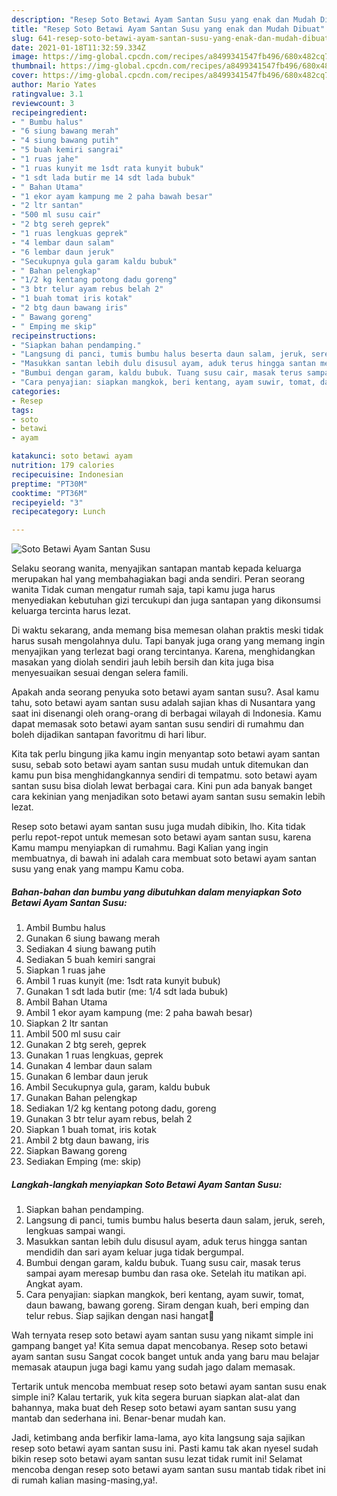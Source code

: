 ```yaml
---
description: "Resep Soto Betawi Ayam Santan Susu yang enak dan Mudah Dibuat"
title: "Resep Soto Betawi Ayam Santan Susu yang enak dan Mudah Dibuat"
slug: 641-resep-soto-betawi-ayam-santan-susu-yang-enak-dan-mudah-dibuat
date: 2021-01-18T11:32:59.334Z
image: https://img-global.cpcdn.com/recipes/a8499341547fb496/680x482cq70/soto-betawi-ayam-santan-susu-foto-resep-utama.jpg
thumbnail: https://img-global.cpcdn.com/recipes/a8499341547fb496/680x482cq70/soto-betawi-ayam-santan-susu-foto-resep-utama.jpg
cover: https://img-global.cpcdn.com/recipes/a8499341547fb496/680x482cq70/soto-betawi-ayam-santan-susu-foto-resep-utama.jpg
author: Mario Yates
ratingvalue: 3.1
reviewcount: 3
recipeingredient:
- " Bumbu halus"
- "6 siung bawang merah"
- "4 siung bawang putih"
- "5 buah kemiri sangrai"
- "1 ruas jahe"
- "1 ruas kunyit me 1sdt rata kunyit bubuk"
- "1 sdt lada butir me 14 sdt lada bubuk"
- " Bahan Utama"
- "1 ekor ayam kampung me 2 paha bawah besar"
- "2 ltr santan"
- "500 ml susu cair"
- "2 btg sereh geprek"
- "1 ruas lengkuas geprek"
- "4 lembar daun salam"
- "6 lembar daun jeruk"
- "Secukupnya gula garam kaldu bubuk"
- " Bahan pelengkap"
- "1/2 kg kentang potong dadu goreng"
- "3 btr telur ayam rebus belah 2"
- "1 buah tomat iris kotak"
- "2 btg daun bawang iris"
- " Bawang goreng"
- " Emping me skip"
recipeinstructions:
- "Siapkan bahan pendamping."
- "Langsung di panci, tumis bumbu halus beserta daun salam, jeruk, sereh, lengkuas sampai wangi."
- "Masukkan santan lebih dulu disusul ayam, aduk terus hingga santan mendidih dan sari ayam keluar juga tidak bergumpal."
- "Bumbui dengan garam, kaldu bubuk. Tuang susu cair, masak terus sampai ayam meresap bumbu dan rasa oke. Setelah itu matikan api. Angkat ayam."
- "Cara penyajian: siapkan mangkok, beri kentang, ayam suwir, tomat, daun bawang, bawang goreng. Siram dengan kuah, beri emping dan telur rebus. Siap sajikan dengan nasi hangat🥰"
categories:
- Resep
tags:
- soto
- betawi
- ayam

katakunci: soto betawi ayam 
nutrition: 179 calories
recipecuisine: Indonesian
preptime: "PT30M"
cooktime: "PT36M"
recipeyield: "3"
recipecategory: Lunch

---
```



![Soto Betawi Ayam Santan Susu](https://img-global.cpcdn.com/recipes/a8499341547fb496/680x482cq70/soto-betawi-ayam-santan-susu-foto-resep-utama.jpg)

Selaku seorang wanita, menyajikan santapan mantab kepada keluarga merupakan hal yang membahagiakan bagi anda sendiri. Peran seorang  wanita Tidak cuman mengatur rumah saja, tapi kamu juga harus menyediakan kebutuhan gizi tercukupi dan juga santapan yang dikonsumsi keluarga tercinta harus lezat.

Di waktu  sekarang, anda memang bisa memesan olahan praktis meski tidak harus susah mengolahnya dulu. Tapi banyak juga orang yang memang ingin menyajikan yang terlezat bagi orang tercintanya. Karena, menghidangkan masakan yang diolah sendiri jauh lebih bersih dan kita juga bisa menyesuaikan sesuai dengan selera famili. 



Apakah anda seorang penyuka soto betawi ayam santan susu?. Asal kamu tahu, soto betawi ayam santan susu adalah sajian khas di Nusantara yang saat ini disenangi oleh orang-orang di berbagai wilayah di Indonesia. Kamu dapat memasak soto betawi ayam santan susu sendiri di rumahmu dan boleh dijadikan santapan favoritmu di hari libur.

Kita tak perlu bingung jika kamu ingin menyantap soto betawi ayam santan susu, sebab soto betawi ayam santan susu mudah untuk ditemukan dan kamu pun bisa menghidangkannya sendiri di tempatmu. soto betawi ayam santan susu bisa diolah lewat berbagai cara. Kini pun ada banyak banget cara kekinian yang menjadikan soto betawi ayam santan susu semakin lebih lezat.

Resep soto betawi ayam santan susu juga mudah dibikin, lho. Kita tidak perlu repot-repot untuk memesan soto betawi ayam santan susu, karena Kamu mampu menyiapkan di rumahmu. Bagi Kalian yang ingin membuatnya, di bawah ini adalah cara membuat soto betawi ayam santan susu yang enak yang mampu Kamu coba.

<!--inarticleads1-->

##### Bahan-bahan dan bumbu yang dibutuhkan dalam menyiapkan Soto Betawi Ayam Santan Susu:

1. Ambil  Bumbu halus
1. Gunakan 6 siung bawang merah
1. Sediakan 4 siung bawang putih
1. Sediakan 5 buah kemiri sangrai
1. Siapkan 1 ruas jahe
1. Ambil 1 ruas kunyit (me: 1sdt rata kunyit bubuk)
1. Gunakan 1 sdt lada butir (me: 1/4 sdt lada bubuk)
1. Ambil  Bahan Utama
1. Ambil 1 ekor ayam kampung (me: 2 paha bawah besar)
1. Siapkan 2 ltr santan
1. Ambil 500 ml susu cair
1. Gunakan 2 btg sereh, geprek
1. Gunakan 1 ruas lengkuas, geprek
1. Gunakan 4 lembar daun salam
1. Gunakan 6 lembar daun jeruk
1. Ambil Secukupnya gula, garam, kaldu bubuk
1. Gunakan  Bahan pelengkap
1. Sediakan 1/2 kg kentang potong dadu, goreng
1. Gunakan 3 btr telur ayam rebus, belah 2
1. Siapkan 1 buah tomat, iris kotak
1. Ambil 2 btg daun bawang, iris
1. Siapkan  Bawang goreng
1. Sediakan  Emping (me: skip)




<!--inarticleads2-->

##### Langkah-langkah menyiapkan Soto Betawi Ayam Santan Susu:

1. Siapkan bahan pendamping.
1. Langsung di panci, tumis bumbu halus beserta daun salam, jeruk, sereh, lengkuas sampai wangi.
1. Masukkan santan lebih dulu disusul ayam, aduk terus hingga santan mendidih dan sari ayam keluar juga tidak bergumpal.
1. Bumbui dengan garam, kaldu bubuk. Tuang susu cair, masak terus sampai ayam meresap bumbu dan rasa oke. Setelah itu matikan api. Angkat ayam.
1. Cara penyajian: siapkan mangkok, beri kentang, ayam suwir, tomat, daun bawang, bawang goreng. Siram dengan kuah, beri emping dan telur rebus. Siap sajikan dengan nasi hangat🥰




Wah ternyata resep soto betawi ayam santan susu yang nikamt simple ini gampang banget ya! Kita semua dapat mencobanya. Resep soto betawi ayam santan susu Sangat cocok banget untuk anda yang baru mau belajar memasak ataupun juga bagi kamu yang sudah jago dalam memasak.

Tertarik untuk mencoba membuat resep soto betawi ayam santan susu enak simple ini? Kalau tertarik, yuk kita segera buruan siapkan alat-alat dan bahannya, maka buat deh Resep soto betawi ayam santan susu yang mantab dan sederhana ini. Benar-benar mudah kan. 

Jadi, ketimbang anda berfikir lama-lama, ayo kita langsung saja sajikan resep soto betawi ayam santan susu ini. Pasti kamu tak akan nyesel sudah bikin resep soto betawi ayam santan susu lezat tidak rumit ini! Selamat mencoba dengan resep soto betawi ayam santan susu mantab tidak ribet ini di rumah kalian masing-masing,ya!.

